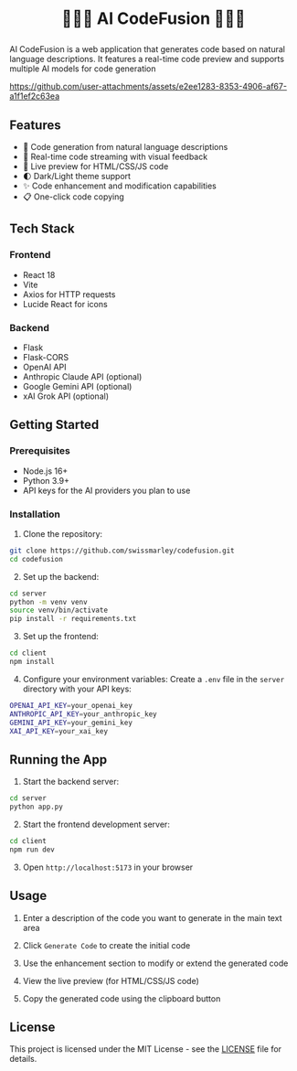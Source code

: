 # <p align="center"> 👨🏼‍💻 AI CodeFusion 👨🏼‍💻 </p>

AI CodeFusion is a web application that generates code based on natural language descriptions. It features a real-time code preview and supports multiple AI models for code generation


https://github.com/user-attachments/assets/e2ee1283-8353-4906-af67-a1f1ef2c63ea


## Features

- 🤖 Code generation from natural language descriptions
- 📝 Real-time code streaming with visual feedback
- 👀 Live preview for HTML/CSS/JS code
- 🌓 Dark/Light theme support
- ✨ Code enhancement and modification capabilities
- 📋 One-click code copying

## Tech Stack

### Frontend
- React 18
- Vite
- Axios for HTTP requests
- Lucide React for icons

### Backend
- Flask
- Flask-CORS
- OpenAI API
- Anthropic Claude API (optional)
- Google Gemini API (optional)
- xAI Grok API (optional)

## Getting Started

### Prerequisites

- Node.js 16+
- Python 3.9+
- API keys for the AI providers you plan to use

### Installation

1. Clone the repository:
```bash
git clone https://github.com/swissmarley/codefusion.git
cd codefusion
```

2. Set up the backend:
```bash
cd server
python -m venv venv
source venv/bin/activate
pip install -r requirements.txt
```

3. Set up the frontend:
```bash
cd client
npm install
```

4. Configure your environment variables: Create a `.env` file in the `server` directory with your API keys:

```bash
OPENAI_API_KEY=your_openai_key
ANTHROPIC_API_KEY=your_anthropic_key
GEMINI_API_KEY=your_gemini_key
XAI_API_KEY=your_xai_key
```

## Running the App

1. Start the backend server:
```bash
cd server
python app.py
```

2. Start the frontend development server:
```bash
cd client
npm run dev
```

3. Open `http://localhost:5173` in your browser


## Usage

1. Enter a description of the code you want to generate in the main text area

2. Click `Generate Code` to create the initial code

3. Use the enhancement section to modify or extend the generated code

4. View the live preview (for HTML/CSS/JS code)

5. Copy the generated code using the clipboard button


## License

This project is licensed under the MIT License - see the [LICENSE](LICENSE) file for details.

